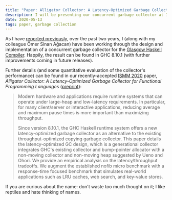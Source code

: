 ```yaml
---
title: "Paper: Alligator Collector: A Latency-Optimized Garbage Collector for Functional Programming Languages"
description: I will be presenting our concurrent garbage collector at ISMM 2020.
date: 2020-05-13
tags: paper, garbage collection
---
```


As I have [reported previously](/posts/2018-11-18-nonmoving-gc-for-ghc.html),
over the past two years, I (along with my colleague Ömer Sinan Ağacan) have
been working through the design and implementation of a concurrent garbage
collector for the [Glasgow Haskell Compiler](https://www.haskell.org/ghc/).
Happily, the result can be found in GHC 8.10.1 (with further improvements
coming in future releases).

Further details (and some quantitative evaluation of the collector's
performance) can be found in our recently-accepted [ISMM
2020](https://conf.researchr.org/track/ismm-2020/ismm-2020) paper,
*Alligator Collector: A Latency-Optimized Garbage Collector for Functional
Programming Languages*
([preprint](/media/papers/ismm2020-alligator-collector.pdf)):

> Modern hardware and applications require runtime systems that can operate
> under large-heap and low-latency requirements. In particular, for many
> client/server or interactive applications, reducing average and maximum pause
> times is more important than maximizing throughput.
>
> Since version 8.10.1, the GHC Haskell runtime system offers a new
> latency-optimized garbage collector as an alternative to the existing
> throughput-optimized copying garbage collector. This paper details the
> latency-optimized GC design, which is a generational collector integrates
> GHC's existing collector and bump-pointer allocator with a non-moving
> collector and non-moving heap suggested by Ueno and Ohori. We provide an
> empirical analysis on the latency/throughput tradeoffs. We augment the
> established nofib micro benchmark with a response-time focused benchmark that
> simulates real-world applications such as LRU caches, web search, and
> key-value stores.

If you are curious about the name: don't waste too much thought on it; I like
reptiles and hate thinking of names.
